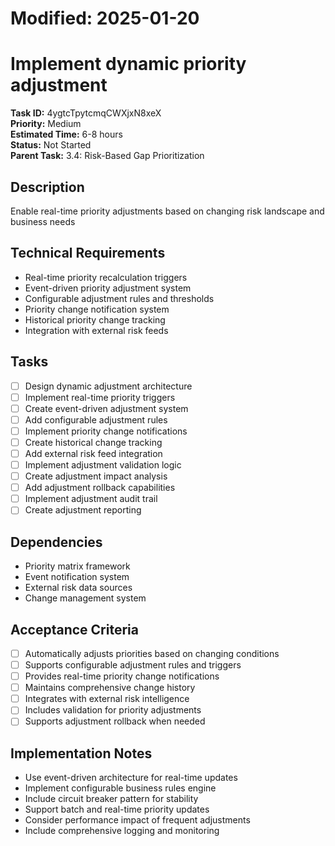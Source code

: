 # Modified: 2025-01-20

# Implement dynamic priority adjustment

**Task ID:** 4ygtcTpytcmqCWXjxN8xeX  
**Priority:** Medium  
**Estimated Time:** 6-8 hours  
**Status:** Not Started  
**Parent Task:** 3.4: Risk-Based Gap Prioritization

## Description
Enable real-time priority adjustments based on changing risk landscape and business needs

## Technical Requirements
- Real-time priority recalculation triggers
- Event-driven priority adjustment system
- Configurable adjustment rules and thresholds
- Priority change notification system
- Historical priority change tracking
- Integration with external risk feeds

## Tasks
- [ ] Design dynamic adjustment architecture
- [ ] Implement real-time priority triggers
- [ ] Create event-driven adjustment system
- [ ] Add configurable adjustment rules
- [ ] Implement priority change notifications
- [ ] Create historical change tracking
- [ ] Add external risk feed integration
- [ ] Implement adjustment validation logic
- [ ] Create adjustment impact analysis
- [ ] Add adjustment rollback capabilities
- [ ] Implement adjustment audit trail
- [ ] Create adjustment reporting

## Dependencies
- Priority matrix framework
- Event notification system
- External risk data sources
- Change management system

## Acceptance Criteria
- [ ] Automatically adjusts priorities based on changing conditions
- [ ] Supports configurable adjustment rules and triggers
- [ ] Provides real-time priority change notifications
- [ ] Maintains comprehensive change history
- [ ] Integrates with external risk intelligence
- [ ] Includes validation for priority adjustments
- [ ] Supports adjustment rollback when needed

## Implementation Notes
- Use event-driven architecture for real-time updates
- Implement configurable business rules engine
- Include circuit breaker pattern for stability
- Support batch and real-time priority updates
- Consider performance impact of frequent adjustments
- Include comprehensive logging and monitoring
